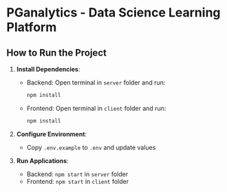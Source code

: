 # PGanalytics - Data Science Learning Platform

## How to Run the Project

1. **Install Dependencies**:
   - Backend: Open terminal in `server` folder and run:
     ```bash
     npm install
     ```
   - Frontend: Open terminal in `client` folder and run:
     ```bash
     npm install
     ```

2. **Configure Environment**:
   - Copy `.env.example` to `.env` and update values

3. **Run Applications**:
   - Backend: `npm start` in `server` folder
   - Frontend: `npm start` in `client` folder